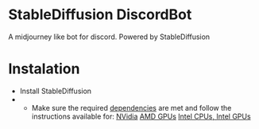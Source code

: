 # StableDiffusion DiscordBot
 A midjourney like bot for discord. Powered by StableDiffusion

# Instalation
 - Install StableDiffusion
 - - Make sure the required [dependencies](https://github.com/AUTOMATIC1111/stable-diffusion-webui/wiki/Dependencies) are met and follow the instructions available for:
    [NVidia](https://github.com/AUTOMATIC1111/stable-diffusion-webui/wiki/Install-and-Run-on-NVidia-GPUs) 
    [AMD GPUs](https://github.com/AUTOMATIC1111/stable-diffusion-webui/wiki/Install-and-Run-on-AMD-GPUs)
    [Intel CPUs, Intel GPUs](https://github.com/openvinotoolkit/stable-diffusion-webui/wiki/Installation-on-Intel-Silicon)
